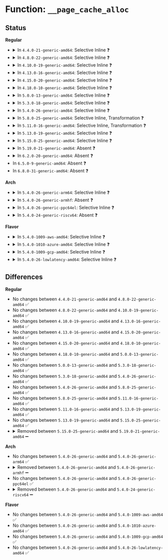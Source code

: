 # Function: <code>__page_cache_alloc</code>

## Status
<b>Regular</b>
<ul>
<li>
<details>
<summary>In <code>4.4.0-21-generic-amd64</code>: Selective Inline ❓</summary>

```c
struct page * __page_cache_alloc(gfp_t gfp)
```

```json
{
  "name": "__page_cache_alloc",
  "collision_type": "Unique Global",
  "inline_type": "Selective",
  "funcs": [
    {
      "addr": 18446744071580472784,
      "name": "__page_cache_alloc",
      "external": true,
      "loc": "mm/filemap.c:708",
      "file": "mm/filemap.c",
      "inline": "not declared, inlined",
      "caller_inline": [],
      "caller_func": [
        "mm/filemap.c:pagecache_get_page",
        "mm/filemap.c:do_read_cache_page",
        "mm/filemap.c:generic_file_read_iter",
        "mm/filemap.c:filemap_fault",
        "mm/readahead.c:__do_page_cache_readahead",
        "fs/splice.c:__generic_file_splice_read"
      ]
    }
  ],
  "symbols": [
    {
      "addr": 18446744071580472784,
      "name": "__page_cache_alloc",
      "section": ".text",
      "bind": "STB_GLOBAL",
      "size": 182
    }
  ]
}
```
</details>
</li>
<li>
<details>
<summary>In <code>4.8.0-22-generic-amd64</code>: Selective Inline ❓</summary>

```c
struct page * __page_cache_alloc(gfp_t gfp)
```

```json
{
  "name": "__page_cache_alloc",
  "collision_type": "Unique Global",
  "inline_type": "Selective",
  "funcs": [
    {
      "addr": 18446744071580549552,
      "name": "__page_cache_alloc",
      "external": true,
      "loc": "mm/filemap.c:748",
      "file": "mm/filemap.c",
      "inline": "not declared, inlined",
      "caller_inline": [],
      "caller_func": [
        "mm/filemap.c:do_read_cache_page",
        "mm/filemap.c:filemap_fault",
        "mm/filemap.c:generic_file_read_iter",
        "mm/filemap.c:pagecache_get_page",
        "mm/readahead.c:__do_page_cache_readahead",
        "fs/splice.c:__generic_file_splice_read"
      ]
    }
  ],
  "symbols": [
    {
      "addr": 18446744071580549552,
      "name": "__page_cache_alloc",
      "section": ".text",
      "bind": "STB_GLOBAL",
      "size": 211
    }
  ]
}
```
</details>
</li>
<li>
<details>
<summary>In <code>4.10.0-19-generic-amd64</code>: Selective Inline ❓</summary>

```c
struct page * __page_cache_alloc(gfp_t gfp)
```

```json
{
  "name": "__page_cache_alloc",
  "collision_type": "Unique Global",
  "inline_type": "Selective",
  "funcs": [
    {
      "addr": 18446744071580612080,
      "name": "__page_cache_alloc",
      "external": true,
      "loc": "mm/filemap.c:712",
      "file": "mm/filemap.c",
      "inline": "not declared, inlined",
      "caller_inline": [],
      "caller_func": [
        "mm/filemap.c:do_read_cache_page",
        "mm/filemap.c:filemap_fault",
        "mm/filemap.c:generic_file_read_iter",
        "mm/filemap.c:pagecache_get_page",
        "mm/readahead.c:__do_page_cache_readahead"
      ]
    }
  ],
  "symbols": [
    {
      "addr": 18446744071580612080,
      "name": "__page_cache_alloc",
      "section": ".text",
      "bind": "STB_GLOBAL",
      "size": 211
    }
  ]
}
```
</details>
</li>
<li>
<details>
<summary>In <code>4.13.0-16-generic-amd64</code>: Selective Inline ❓</summary>

```c
struct page * __page_cache_alloc(gfp_t gfp)
```

```json
{
  "name": "__page_cache_alloc",
  "collision_type": "Unique Global",
  "inline_type": "Selective",
  "funcs": [
    {
      "addr": 18446744071580640496,
      "name": "__page_cache_alloc",
      "external": true,
      "loc": "mm/filemap.c:830",
      "file": "mm/filemap.c",
      "inline": "not declared, inlined",
      "caller_inline": [],
      "caller_func": [
        "mm/filemap.c:do_read_cache_page",
        "mm/filemap.c:filemap_fault",
        "mm/filemap.c:generic_file_read_iter",
        "mm/filemap.c:pagecache_get_page",
        "mm/readahead.c:__do_page_cache_readahead"
      ]
    }
  ],
  "symbols": [
    {
      "addr": 18446744071580640496,
      "name": "__page_cache_alloc",
      "section": ".text",
      "bind": "STB_GLOBAL",
      "size": 143
    }
  ]
}
```
</details>
</li>
<li>
<details>
<summary>In <code>4.15.0-20-generic-amd64</code>: Selective Inline ❓</summary>

```c
struct page * __page_cache_alloc(gfp_t gfp)
```

```json
{
  "name": "__page_cache_alloc",
  "collision_type": "Unique Global",
  "inline_type": "Selective",
  "funcs": [
    {
      "addr": 18446744071580723296,
      "name": "__page_cache_alloc",
      "external": true,
      "loc": "mm/filemap.c:931",
      "file": "mm/filemap.c",
      "inline": "not declared, inlined",
      "caller_inline": [],
      "caller_func": [
        "mm/filemap.c:do_read_cache_page",
        "mm/filemap.c:filemap_fault",
        "mm/filemap.c:generic_file_read_iter",
        "mm/filemap.c:pagecache_get_page",
        "mm/readahead.c:__do_page_cache_readahead"
      ]
    }
  ],
  "symbols": [
    {
      "addr": 18446744071580723296,
      "name": "__page_cache_alloc",
      "section": ".text",
      "bind": "STB_GLOBAL",
      "size": 151
    }
  ]
}
```
</details>
</li>
<li>
<details>
<summary>In <code>4.18.0-10-generic-amd64</code>: Selective Inline ❓</summary>

```c
struct page * __page_cache_alloc(gfp_t gfp)
```

```json
{
  "name": "__page_cache_alloc",
  "collision_type": "Unique Global",
  "inline_type": "Selective",
  "funcs": [
    {
      "addr": 18446744071580858544,
      "name": "__page_cache_alloc",
      "external": true,
      "loc": "mm/filemap.c:931",
      "file": "mm/filemap.c",
      "inline": "not declared, inlined",
      "caller_inline": [],
      "caller_func": [
        "mm/filemap.c:do_read_cache_page",
        "mm/filemap.c:filemap_fault",
        "mm/filemap.c:generic_file_buffered_read",
        "mm/filemap.c:pagecache_get_page",
        "mm/readahead.c:__do_page_cache_readahead"
      ]
    }
  ],
  "symbols": [
    {
      "addr": 18446744071580858544,
      "name": "__page_cache_alloc",
      "section": ".text",
      "bind": "STB_GLOBAL",
      "size": 148
    }
  ]
}
```
</details>
</li>
<li>
<details>
<summary>In <code>5.0.0-13-generic-amd64</code>: Selective Inline ❓</summary>

```c
struct page * __page_cache_alloc(gfp_t gfp)
```

```json
{
  "name": "__page_cache_alloc",
  "collision_type": "Unique Global",
  "inline_type": "Selective",
  "funcs": [
    {
      "addr": 18446744071580927024,
      "name": "__page_cache_alloc",
      "external": true,
      "loc": "mm/filemap.c:909",
      "file": "mm/filemap.c",
      "inline": "not declared, inlined",
      "caller_inline": [],
      "caller_func": [
        "mm/filemap.c:do_read_cache_page",
        "mm/filemap.c:filemap_fault",
        "mm/filemap.c:generic_file_buffered_read",
        "mm/filemap.c:pagecache_get_page",
        "mm/readahead.c:__do_page_cache_readahead"
      ]
    }
  ],
  "symbols": [
    {
      "addr": 18446744071580927024,
      "name": "__page_cache_alloc",
      "section": ".text",
      "bind": "STB_GLOBAL",
      "size": 148
    }
  ]
}
```
</details>
</li>
<li>
<details>
<summary>In <code>5.3.0-18-generic-amd64</code>: Selective Inline ❓</summary>

```c
struct page * __page_cache_alloc(gfp_t gfp)
```

```json
{
  "name": "__page_cache_alloc",
  "collision_type": "Unique Global",
  "inline_type": "Selective",
  "funcs": [
    {
      "addr": 18446744071581022960,
      "name": "__page_cache_alloc",
      "external": true,
      "loc": "mm/filemap.c:957",
      "file": "mm/filemap.c",
      "inline": "not declared, inlined",
      "caller_inline": [],
      "caller_func": [
        "mm/filemap.c:do_read_cache_page",
        "mm/filemap.c:generic_file_buffered_read",
        "mm/filemap.c:pagecache_get_page",
        "mm/readahead.c:__do_page_cache_readahead"
      ]
    }
  ],
  "symbols": [
    {
      "addr": 18446744071581022960,
      "name": "__page_cache_alloc",
      "section": ".text",
      "bind": "STB_GLOBAL",
      "size": 141
    }
  ]
}
```
</details>
</li>
<li>
<details>
<summary>In <code>5.4.0-26-generic-amd64</code>: Selective Inline ❓</summary>

```c
struct page * __page_cache_alloc(gfp_t gfp)
```

```json
{
  "name": "__page_cache_alloc",
  "collision_type": "Unique Global",
  "inline_type": "Selective",
  "funcs": [
    {
      "addr": 18446744071581078208,
      "name": "__page_cache_alloc",
      "external": true,
      "loc": "mm/filemap.c:966",
      "file": "mm/filemap.c",
      "inline": "not declared, inlined",
      "caller_inline": [],
      "caller_func": [
        "mm/filemap.c:do_read_cache_page",
        "mm/filemap.c:generic_file_buffered_read",
        "mm/filemap.c:pagecache_get_page",
        "mm/readahead.c:__do_page_cache_readahead"
      ]
    }
  ],
  "symbols": [
    {
      "addr": 18446744071581078208,
      "name": "__page_cache_alloc",
      "section": ".text",
      "bind": "STB_GLOBAL",
      "size": 141
    }
  ]
}
```
</details>
</li>
<li>
<details>
<summary>In <code>5.8.0-25-generic-amd64</code>: Selective Inline, Transformation ❓</summary>

```c
struct page * __page_cache_alloc(gfp_t gfp)
```

```json
{
  "name": "__page_cache_alloc",
  "collision_type": "Unique Global",
  "inline_type": "Selective",
  "funcs": [
    {
      "addr": 18446744071581281501,
      "name": "__page_cache_alloc",
      "external": true,
      "loc": "mm/filemap.c:941",
      "file": "mm/filemap.c",
      "inline": "not declared, inlined",
      "caller_inline": [
        "mm/filemap.c:do_read_cache_page",
        "mm/filemap.c:generic_file_buffered_read",
        "mm/filemap.c:pagecache_get_page"
      ],
      "caller_func": [
        "mm/filemap.c:do_read_cache_page",
        "mm/filemap.c:generic_file_buffered_read",
        "mm/filemap.c:pagecache_get_page",
        "mm/readahead.c:page_cache_readahead_unbounded"
      ]
    }
  ],
  "symbols": [
    {
      "addr": 18446744071581262608,
      "name": "__page_cache_alloc.part.0",
      "section": ".text",
      "bind": "STB_LOCAL",
      "size": 98
    },
    {
      "addr": 18446744071581262720,
      "name": "__page_cache_alloc",
      "section": ".text",
      "bind": "STB_GLOBAL",
      "size": 45
    }
  ]
}
```
</details>
</li>
<li>
<details>
<summary>In <code>5.11.0-16-generic-amd64</code>: Selective Inline, Transformation ❓</summary>

```c
struct page * __page_cache_alloc(gfp_t gfp)
```

```json
{
  "name": "__page_cache_alloc",
  "collision_type": "Unique Global",
  "inline_type": "Selective",
  "funcs": [
    {
      "addr": 18446744071581325482,
      "name": "__page_cache_alloc",
      "external": true,
      "loc": "mm/filemap.c:966",
      "file": "mm/filemap.c",
      "inline": "not declared, inlined",
      "caller_inline": [
        "mm/filemap.c:do_read_cache_page",
        "mm/filemap.c:generic_file_buffered_read_get_pages",
        "mm/filemap.c:pagecache_get_page"
      ],
      "caller_func": [
        "mm/filemap.c:do_read_cache_page",
        "mm/filemap.c:generic_file_buffered_read_get_pages",
        "mm/filemap.c:pagecache_get_page",
        "mm/readahead.c:page_cache_ra_unbounded"
      ]
    }
  ],
  "symbols": [
    {
      "addr": 18446744071581304608,
      "name": "__page_cache_alloc.part.0",
      "section": ".text",
      "bind": "STB_LOCAL",
      "size": 113
    },
    {
      "addr": 18446744071581304736,
      "name": "__page_cache_alloc",
      "section": ".text",
      "bind": "STB_GLOBAL",
      "size": 45
    }
  ]
}
```
</details>
</li>
<li>
<details>
<summary>In <code>5.13.0-19-generic-amd64</code>: Selective Inline ❓</summary>

```c
struct page * __page_cache_alloc(gfp_t gfp)
```

```json
{
  "name": "__page_cache_alloc",
  "collision_type": "Unique Global",
  "inline_type": "Selective",
  "funcs": [
    {
      "addr": 18446744071581322656,
      "name": "__page_cache_alloc",
      "external": true,
      "loc": "mm/filemap.c:990",
      "file": "mm/filemap.c",
      "inline": "not declared, inlined",
      "caller_inline": [],
      "caller_func": [
        "mm/filemap.c:do_read_cache_page",
        "mm/filemap.c:filemap_get_pages",
        "mm/filemap.c:pagecache_get_page",
        "mm/readahead.c:readahead_expand",
        "mm/readahead.c:readahead_expand",
        "mm/readahead.c:page_cache_ra_unbounded"
      ]
    }
  ],
  "symbols": [
    {
      "addr": 18446744071581322656,
      "name": "__page_cache_alloc",
      "section": ".text",
      "bind": "STB_GLOBAL",
      "size": 135
    }
  ]
}
```
</details>
</li>
<li>
<details>
<summary>In <code>5.15.0-25-generic-amd64</code>: Selective Inline ❓</summary>

```c
struct page * __page_cache_alloc(gfp_t gfp)
```

```json
{
  "name": "__page_cache_alloc",
  "collision_type": "Unique Global",
  "inline_type": "Selective",
  "funcs": [
    {
      "addr": 18446744071581568288,
      "name": "__page_cache_alloc",
      "external": true,
      "loc": "mm/filemap.c:1007",
      "file": "mm/filemap.c",
      "inline": "not declared, inlined",
      "caller_inline": [],
      "caller_func": [
        "mm/filemap.c:do_read_cache_page",
        "mm/filemap.c:filemap_get_pages",
        "mm/filemap.c:pagecache_get_page",
        "mm/readahead.c:readahead_expand",
        "mm/readahead.c:readahead_expand",
        "mm/readahead.c:page_cache_ra_unbounded"
      ]
    }
  ],
  "symbols": [
    {
      "addr": 18446744071581568288,
      "name": "__page_cache_alloc",
      "section": ".text",
      "bind": "STB_GLOBAL",
      "size": 129
    }
  ]
}
```
</details>
</li>
<li>
<details>
<summary>In <code>5.19.0-21-generic-amd64</code>: Absent ❓</summary>

```json
{
  "name": "__page_cache_alloc",
  "collision_type": "Unique Static",
  "inline_type": "Full",
  "funcs": [
    {
      "addr": 18446744071581997409,
      "name": "__page_cache_alloc",
      "external": false,
      "loc": "include/linux/pagemap.h:480",
      "file": "mm/readahead.c",
      "inline": "declared, inlined",
      "caller_inline": [
        "mm/readahead.c:readahead_expand",
        "mm/readahead.c:readahead_expand"
      ],
      "caller_func": []
    }
  ],
  "symbols": []
}
```
</details>
</li>
<li>
<details>
<summary>In <code>6.2.0-20-generic-amd64</code>: Absent ❓</summary>

```json
{
  "name": "__page_cache_alloc",
  "collision_type": "Unique Static",
  "inline_type": "Full",
  "funcs": [
    {
      "addr": 18446744071582433333,
      "name": "__page_cache_alloc",
      "external": false,
      "loc": "include/linux/pagemap.h:478",
      "file": "mm/readahead.c",
      "inline": "declared, inlined",
      "caller_inline": [
        "mm/readahead.c:readahead_expand",
        "mm/readahead.c:readahead_expand"
      ],
      "caller_func": []
    }
  ],
  "symbols": []
}
```
</details>
</li>
<li>
In <code>6.5.0-9-generic-amd64</code>: Absent ❓
</li>
<li>
In <code>6.8.0-31-generic-amd64</code>: Absent ❓
</li>
</ul>
<b>Arch</b>
<ul>
<li>
<details>
<summary>In <code>5.4.0-26-generic-arm64</code>: Selective Inline ❓</summary>

```c
struct page * __page_cache_alloc(gfp_t gfp)
```

```json
{
  "name": "__page_cache_alloc",
  "collision_type": "Unique Global",
  "inline_type": "Selective",
  "funcs": [
    {
      "addr": 18446603336492441472,
      "name": "__page_cache_alloc",
      "external": true,
      "loc": "mm/filemap.c:966",
      "file": "mm/filemap.c",
      "inline": "not declared, inlined",
      "caller_inline": [],
      "caller_func": [
        "mm/filemap.c:do_read_cache_page",
        "mm/filemap.c:generic_file_buffered_read",
        "mm/filemap.c:pagecache_get_page",
        "mm/readahead.c:__do_page_cache_readahead"
      ]
    }
  ],
  "symbols": [
    {
      "addr": 18446603336492441472,
      "name": "__page_cache_alloc",
      "section": ".text",
      "bind": "STB_GLOBAL",
      "size": 184
    }
  ]
}
```
</details>
</li>
<li>
<details>
<summary>In <code>5.4.0-26-generic-armhf</code>: Absent ❓</summary>

```json
{
  "name": "__page_cache_alloc",
  "collision_type": "Static Duplication",
  "inline_type": "Full",
  "funcs": [
    {
      "addr": 3226329668,
      "name": "__page_cache_alloc",
      "external": false,
      "loc": "include/linux/pagemap.h:213",
      "file": "mm/filemap.c",
      "inline": "declared, inlined",
      "caller_inline": [
        "mm/filemap.c:do_read_cache_page",
        "mm/filemap.c:generic_file_buffered_read",
        "mm/filemap.c:pagecache_get_page"
      ],
      "caller_func": []
    },
    {
      "addr": 3226382328,
      "name": "__page_cache_alloc",
      "external": false,
      "loc": "include/linux/pagemap.h:213",
      "file": "mm/readahead.c",
      "inline": "declared, inlined",
      "caller_inline": [
        "mm/readahead.c:__do_page_cache_readahead"
      ],
      "caller_func": []
    }
  ],
  "symbols": []
}
```
</details>
</li>
<li>
<details>
<summary>In <code>5.4.0-26-generic-ppc64el</code>: Selective Inline ❓</summary>

```c
struct page * __page_cache_alloc(gfp_t gfp)
```

```json
{
  "name": "__page_cache_alloc",
  "collision_type": "Unique Global",
  "inline_type": "Selective",
  "funcs": [
    {
      "addr": 13835058055285715024,
      "name": "__page_cache_alloc",
      "external": true,
      "loc": "mm/filemap.c:966",
      "file": "mm/filemap.c",
      "inline": "not declared, inlined",
      "caller_inline": [],
      "caller_func": [
        "mm/filemap.c:do_read_cache_page",
        "mm/filemap.c:generic_file_buffered_read",
        "mm/filemap.c:pagecache_get_page",
        "mm/readahead.c:__do_page_cache_readahead"
      ]
    }
  ],
  "symbols": [
    {
      "addr": 13835058055285715024,
      "name": "__page_cache_alloc",
      "section": ".text",
      "bind": "STB_GLOBAL",
      "size": 288
    }
  ]
}
```
</details>
</li>
<li>
<details>
<summary>In <code>5.4.0-24-generic-riscv64</code>: Absent ❓</summary>

```json
{
  "name": "__page_cache_alloc",
  "collision_type": "Static Duplication",
  "inline_type": "Full",
  "funcs": [
    {
      "addr": 18446743936272527228,
      "name": "__page_cache_alloc",
      "external": false,
      "loc": "include/linux/pagemap.h:213",
      "file": "mm/filemap.c",
      "inline": "declared, inlined",
      "caller_inline": [
        "mm/filemap.c:do_read_cache_page",
        "mm/filemap.c:generic_file_buffered_read",
        "mm/filemap.c:pagecache_get_page"
      ],
      "caller_func": []
    },
    {
      "addr": 18446743936272570084,
      "name": "__page_cache_alloc",
      "external": false,
      "loc": "include/linux/pagemap.h:213",
      "file": "mm/readahead.c",
      "inline": "declared, inlined",
      "caller_inline": [
        "mm/readahead.c:__do_page_cache_readahead"
      ],
      "caller_func": []
    }
  ],
  "symbols": []
}
```
</details>
</li>
</ul>
<b>Flavor</b>
<ul>
<li>
<details>
<summary>In <code>5.4.0-1009-aws-amd64</code>: Selective Inline ❓</summary>

```c
struct page * __page_cache_alloc(gfp_t gfp)
```

```json
{
  "name": "__page_cache_alloc",
  "collision_type": "Unique Global",
  "inline_type": "Selective",
  "funcs": [
    {
      "addr": 18446744071581047056,
      "name": "__page_cache_alloc",
      "external": true,
      "loc": "mm/filemap.c:966",
      "file": "mm/filemap.c",
      "inline": "not declared, inlined",
      "caller_inline": [],
      "caller_func": [
        "mm/filemap.c:do_read_cache_page",
        "mm/filemap.c:generic_file_buffered_read",
        "mm/filemap.c:pagecache_get_page",
        "mm/readahead.c:__do_page_cache_readahead"
      ]
    }
  ],
  "symbols": [
    {
      "addr": 18446744071581047056,
      "name": "__page_cache_alloc",
      "section": ".text",
      "bind": "STB_GLOBAL",
      "size": 141
    }
  ]
}
```
</details>
</li>
<li>
<details>
<summary>In <code>5.4.0-1010-azure-amd64</code>: Selective Inline ❓</summary>

```c
struct page * __page_cache_alloc(gfp_t gfp)
```

```json
{
  "name": "__page_cache_alloc",
  "collision_type": "Unique Global",
  "inline_type": "Selective",
  "funcs": [
    {
      "addr": 18446744071580994336,
      "name": "__page_cache_alloc",
      "external": true,
      "loc": "mm/filemap.c:966",
      "file": "mm/filemap.c",
      "inline": "not declared, inlined",
      "caller_inline": [],
      "caller_func": [
        "mm/filemap.c:do_read_cache_page",
        "mm/filemap.c:generic_file_buffered_read",
        "mm/filemap.c:pagecache_get_page",
        "mm/readahead.c:__do_page_cache_readahead"
      ]
    }
  ],
  "symbols": [
    {
      "addr": 18446744071580994336,
      "name": "__page_cache_alloc",
      "section": ".text",
      "bind": "STB_GLOBAL",
      "size": 141
    }
  ]
}
```
</details>
</li>
<li>
<details>
<summary>In <code>5.4.0-1009-gcp-amd64</code>: Selective Inline ❓</summary>

```c
struct page * __page_cache_alloc(gfp_t gfp)
```

```json
{
  "name": "__page_cache_alloc",
  "collision_type": "Unique Global",
  "inline_type": "Selective",
  "funcs": [
    {
      "addr": 18446744071581038256,
      "name": "__page_cache_alloc",
      "external": true,
      "loc": "mm/filemap.c:966",
      "file": "mm/filemap.c",
      "inline": "not declared, inlined",
      "caller_inline": [],
      "caller_func": [
        "mm/filemap.c:do_read_cache_page",
        "mm/filemap.c:generic_file_buffered_read",
        "mm/filemap.c:pagecache_get_page",
        "mm/readahead.c:__do_page_cache_readahead"
      ]
    }
  ],
  "symbols": [
    {
      "addr": 18446744071581038256,
      "name": "__page_cache_alloc",
      "section": ".text",
      "bind": "STB_GLOBAL",
      "size": 141
    }
  ]
}
```
</details>
</li>
<li>
<details>
<summary>In <code>5.4.0-26-lowlatency-amd64</code>: Selective Inline ❓</summary>

```c
struct page * __page_cache_alloc(gfp_t gfp)
```

```json
{
  "name": "__page_cache_alloc",
  "collision_type": "Unique Global",
  "inline_type": "Selective",
  "funcs": [
    {
      "addr": 18446744071581099872,
      "name": "__page_cache_alloc",
      "external": true,
      "loc": "mm/filemap.c:966",
      "file": "mm/filemap.c",
      "inline": "not declared, inlined",
      "caller_inline": [],
      "caller_func": [
        "mm/filemap.c:do_read_cache_page",
        "mm/filemap.c:generic_file_buffered_read",
        "mm/filemap.c:pagecache_get_page",
        "mm/readahead.c:__do_page_cache_readahead"
      ]
    }
  ],
  "symbols": [
    {
      "addr": 18446744071581099872,
      "name": "__page_cache_alloc",
      "section": ".text",
      "bind": "STB_GLOBAL",
      "size": 141
    }
  ]
}
```
</details>
</li>
</ul>

## Differences
<b>Regular</b>
<ul>
<li>
No changes between <code>4.4.0-21-generic-amd64</code> and <code>4.8.0-22-generic-amd64</code> ✅
</li>
<li>
No changes between <code>4.8.0-22-generic-amd64</code> and <code>4.10.0-19-generic-amd64</code> ✅
</li>
<li>
No changes between <code>4.10.0-19-generic-amd64</code> and <code>4.13.0-16-generic-amd64</code> ✅
</li>
<li>
No changes between <code>4.13.0-16-generic-amd64</code> and <code>4.15.0-20-generic-amd64</code> ✅
</li>
<li>
No changes between <code>4.15.0-20-generic-amd64</code> and <code>4.18.0-10-generic-amd64</code> ✅
</li>
<li>
No changes between <code>4.18.0-10-generic-amd64</code> and <code>5.0.0-13-generic-amd64</code> ✅
</li>
<li>
No changes between <code>5.0.0-13-generic-amd64</code> and <code>5.3.0-18-generic-amd64</code> ✅
</li>
<li>
No changes between <code>5.3.0-18-generic-amd64</code> and <code>5.4.0-26-generic-amd64</code> ✅
</li>
<li>
No changes between <code>5.4.0-26-generic-amd64</code> and <code>5.8.0-25-generic-amd64</code> ✅
</li>
<li>
No changes between <code>5.8.0-25-generic-amd64</code> and <code>5.11.0-16-generic-amd64</code> ✅
</li>
<li>
No changes between <code>5.11.0-16-generic-amd64</code> and <code>5.13.0-19-generic-amd64</code> ✅
</li>
<li>
No changes between <code>5.13.0-19-generic-amd64</code> and <code>5.15.0-25-generic-amd64</code> ✅
</li>
<li>
<details>
<summary>Removed between <code>5.15.0-25-generic-amd64</code> and <code>5.19.0-21-generic-amd64</code> ➖</summary>

```c
struct page * __page_cache_alloc(gfp_t gfp)
```
</details>
</li>
</ul>
<b>Arch</b>
<ul>
<li>
No changes between <code>5.4.0-26-generic-amd64</code> and <code>5.4.0-26-generic-arm64</code> ✅
</li>
<li>
<details>
<summary>Removed between <code>5.4.0-26-generic-amd64</code> and <code>5.4.0-26-generic-armhf</code> ➖</summary>

```c
struct page * __page_cache_alloc(gfp_t gfp)
```
</details>
</li>
<li>
No changes between <code>5.4.0-26-generic-amd64</code> and <code>5.4.0-26-generic-ppc64el</code> ✅
</li>
<li>
<details>
<summary>Removed between <code>5.4.0-26-generic-amd64</code> and <code>5.4.0-24-generic-riscv64</code> ➖</summary>

```c
struct page * __page_cache_alloc(gfp_t gfp)
```
</details>
</li>
</ul>
<b>Flavor</b>
<ul>
<li>
No changes between <code>5.4.0-26-generic-amd64</code> and <code>5.4.0-1009-aws-amd64</code> ✅
</li>
<li>
No changes between <code>5.4.0-26-generic-amd64</code> and <code>5.4.0-1010-azure-amd64</code> ✅
</li>
<li>
No changes between <code>5.4.0-26-generic-amd64</code> and <code>5.4.0-1009-gcp-amd64</code> ✅
</li>
<li>
No changes between <code>5.4.0-26-generic-amd64</code> and <code>5.4.0-26-lowlatency-amd64</code> ✅
</li>
</ul>
